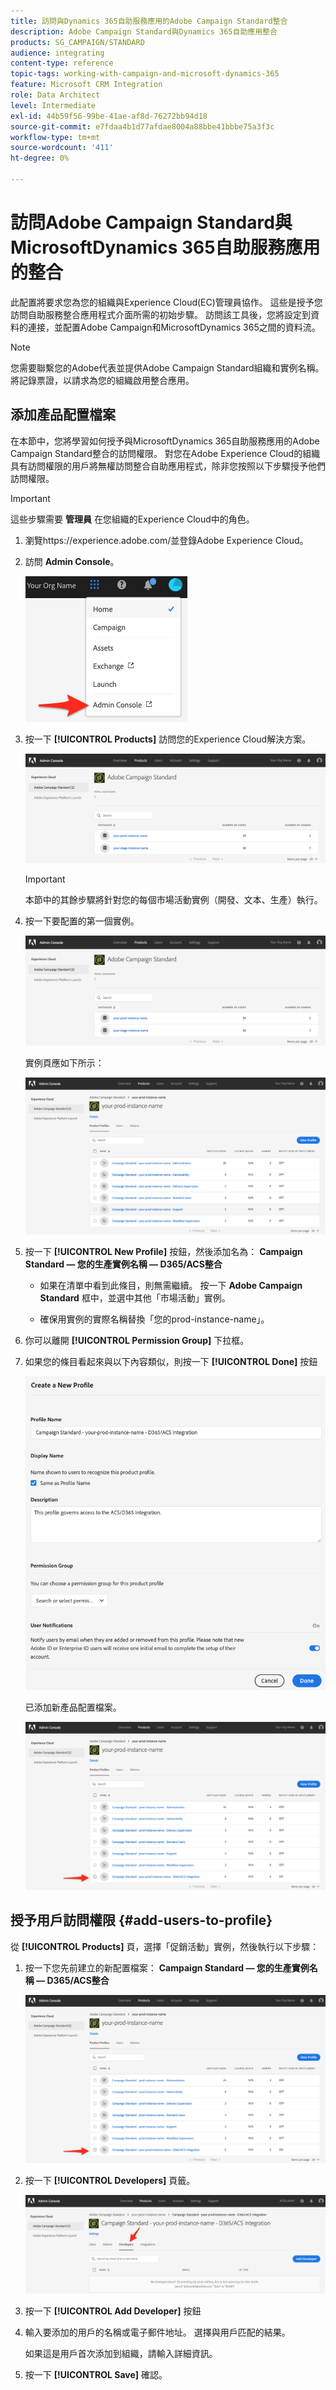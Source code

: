 ```yaml
---
title: 訪問與Dynamics 365自助服務應用的Adobe Campaign Standard整合
description: Adobe Campaign Standard與Dynamics 365自助應用整合
products: SG_CAMPAIGN/STANDARD
audience: integrating
content-type: reference
topic-tags: working-with-campaign-and-microsoft-dynamics-365
feature: Microsoft CRM Integration
role: Data Architect
level: Intermediate
exl-id: 44b59f56-99be-41ae-af8d-76272bb94d18
source-git-commit: e7fdaa4b1d77afdae8004a88bbe41bbbe75a3f3c
workflow-type: tm+mt
source-wordcount: '411'
ht-degree: 0%

---
```


# 訪問Adobe Campaign Standard與MicrosoftDynamics 365自助服務應用的整合

此配置將要求您為您的組織與Experience Cloud(EC)管理員協作。 這些是授予您訪問自助服務整合應用程式介面所需的初始步驟。 訪問該工具後，您將設定到資料的連接，並配置Adobe Campaign和MicrosoftDynamics 365之間的資料流。

>[!NOTE]
>
>您需要聯繫您的Adobe代表並提供Adobe Campaign Standard組織和實例名稱。 將記錄票證，以請求為您的組織啟用整合應用。

## 添加產品配置檔案

在本節中，您將學習如何授予與MicrosoftDynamics 365自助服務應用的Adobe Campaign Standard整合的訪問權限。 對您在Adobe Experience Cloud的組織具有訪問權限的用戶將無權訪問整合自助應用程式，除非您按照以下步驟授予他們訪問權限。

>[!IMPORTANT]
>
> 這些步驟需要 **管理員** 在您組織的Experience Cloud中的角色。

1. 瀏覽https://experience.adobe.com/並登錄Adobe Experience Cloud。
1. 訪問 **Admin Console**。

   ![](assets/do-not-localize/d365-to-acs-access-3.png)

1. 按一下 **[!UICONTROL Products]** 訪問您的Experience Cloud解決方案。

   ![](assets/do-not-localize/d365-to-acs-access-6.png)


   >[!IMPORTANT]
   >
   >本節中的其餘步驟將針對您的每個市場活動實例（開發、文本、生產）執行。

1. 按一下要配置的第一個實例。

   ![](assets/do-not-localize/d365-to-acs-access-6.png)

   實例頁應如下所示：

   ![](assets/do-not-localize/d365-to-acs-access-8.png)

1. 按一下 **[!UICONTROL New Profile]** 按鈕，然後添加名為： **Campaign Standard — 您的生產實例名稱 — D365/ACS整合**

   * 如果在清單中看到此條目，則無需繼續。 按一下 **Adobe Campaign Standard** 框中，並選中其他「市場活動」實例。

   * 確保用實例的實際名稱替換「您的prod-instance-name」。

1. 你可以離開 **[!UICONTROL Permission Group]** 下拉框。

1. 如果您的條目看起來與以下內容類似，則按一下 **[!UICONTROL Done]** 按鈕

   ![](assets/do-not-localize/d365-to-acs-access-14.png)

   已添加新產品配置檔案。

   ![](assets/do-not-localize/d365-to-acs-access-15.png)

## 授予用戶訪問權限 {#add-users-to-profile}

從 **[!UICONTROL Products]**  頁，選擇「促銷活動」實例，然後執行以下步驟：

1. 按一下您先前建立的新配置檔案：  **Campaign Standard — 您的生產實例名稱 — D365/ACS整合**

   ![](assets/do-not-localize/d365-to-acs-access-15.png)

1. 按一下 **[!UICONTROL Developers]** 頁籤。

   ![](assets/do-not-localize/d365-to-acs-access-18.png)

1. 按一下 **[!UICONTROL Add Developer]** 按鈕

1. 輸入要添加的用戶的名稱或電子郵件地址。  選擇與用戶匹配的結果。

   如果這是用戶首次添加到組織，請輸入詳細資訊。

1. 按一下 **[!UICONTROL Save]** 確認。
